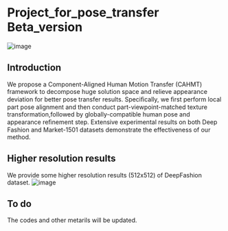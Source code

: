 # Project_for_pose_transfer   Beta_version

![image](https://github.com/posetransfer-pre/Project_for_pose_transfer---Beta-version/blob/master/images/results.png)

## Introduction

We propose a Component-Aligned Human Motion Transfer (CAHMT) framework to decompose huge solution space and relieve appearance deviation for better pose transfer results. Speciﬁcally, we ﬁrst perform local part pose alignment and then conduct part-viewpoint-matched texture transformation,followed by globally-compatible human pose and appearance reﬁnement step. Extensive experimental results on both Deep Fashion and Market-1501 datasets demonstrate the effectiveness of our method.

## Higher resolution results

We provide some higher resolution results (512x512) of DeepFashion dataset.
![image](https://github.com/posetransfer-pre/Project_for_pose_transfer---Beta-version/blob/master/images/higher_resolution.png)

## To do

The codes and other metarils will be updated.
